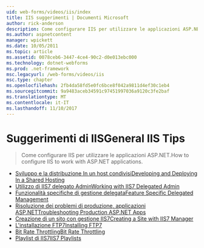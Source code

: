 ```yaml
---
uid: web-forms/videos/iis/index
title: IIS suggerimenti | Documenti Microsoft
author: rick-anderson
description: Come configurare IIS per utilizzare le applicazioni ASP.NET.
ms.author: aspnetcontent
manager: wpickett
ms.date: 10/05/2011
ms.topic: article
ms.assetid: 0078ceb6-3447-4ce4-90c2-d0e013ebc000
ms.technology: dotnet-webforms
ms.prod: .net-framework
msc.legacyurl: /web-forms/videos/iis
msc.type: chapter
ms.openlocfilehash: 2fb4da58fd5e0fc6bce8f042a9811d4ef30c1eb4
ms.sourcegitcommit: 9a9483aceb34591c97451997036a9120c3fe2baf
ms.translationtype: MT
ms.contentlocale: it-IT
ms.lasthandoff: 11/10/2017
---
```

<a name="general-iis-tips"></a><span data-ttu-id="5a5a8-103">Suggerimenti di IIS</span><span class="sxs-lookup"><span data-stu-id="5a5a8-103">General IIS Tips</span></span>
====================
> <span data-ttu-id="5a5a8-104">Come configurare IIS per utilizzare le applicazioni ASP.NET.</span><span class="sxs-lookup"><span data-stu-id="5a5a8-104">How to configure IIS to work with ASP.NET applications.</span></span>


- [<span data-ttu-id="5a5a8-105">Sviluppo e la distribuzione In un host condivisi</span><span class="sxs-lookup"><span data-stu-id="5a5a8-105">Developing and Deploying In a Shared Hosting</span></span>](developing-and-deploying-in-a-shared-hosting.md)
- [<span data-ttu-id="5a5a8-106">Utilizzo di IIS7 delegato Admin</span><span class="sxs-lookup"><span data-stu-id="5a5a8-106">Working with IIS7 Delegated Admin</span></span>](working-with-iis7-deligated-admin.md)
- [<span data-ttu-id="5a5a8-107">Funzionalità specifiche di gestione delegata</span><span class="sxs-lookup"><span data-stu-id="5a5a8-107">Feature Specific Delegated Management</span></span>](feature-specific-delegated-management.md)
- [<span data-ttu-id="5a5a8-108">Risoluzione dei problemi di produzione, applicazioni ASP.NET</span><span class="sxs-lookup"><span data-stu-id="5a5a8-108">Troubleshooting Production ASP.NET Apps</span></span>](troubleshooting-production-aspnet-apps.md)
- [<span data-ttu-id="5a5a8-109">Creazione di un sito con gestione IIS7</span><span class="sxs-lookup"><span data-stu-id="5a5a8-109">Creating a Site with IIS7 Manager</span></span>](creating-a-site-with-iis7-manager.md)
- [<span data-ttu-id="5a5a8-110">L'installazione FTP7</span><span class="sxs-lookup"><span data-stu-id="5a5a8-110">Installing FTP7</span></span>](installing-ftp7.md)
- [<span data-ttu-id="5a5a8-111">Bit Rate Throttling</span><span class="sxs-lookup"><span data-stu-id="5a5a8-111">Bit Rate Throttling</span></span>](bit-rate-throttling.md)
- [<span data-ttu-id="5a5a8-112">Playlist di IIS7</span><span class="sxs-lookup"><span data-stu-id="5a5a8-112">IIS7 Playlists</span></span>](iis7-playlists.md)
